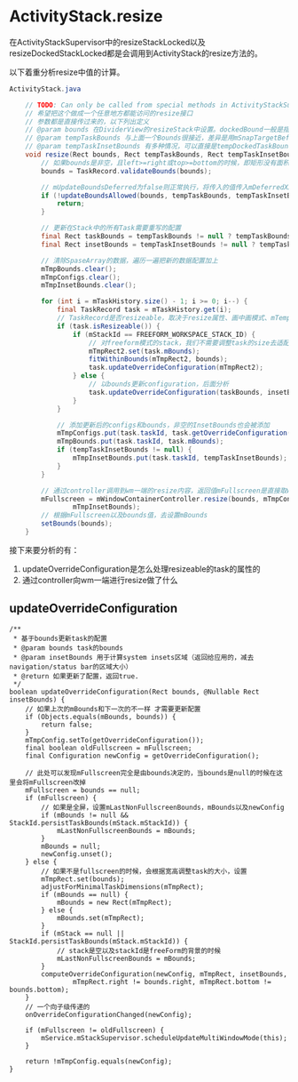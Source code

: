 # ActivityStack.resize

在ActivityStackSupervisor中的resizeStackLocked以及resizeDockedStackLocked都是会调用到ActivityStack的resize方法的。

以下着重分析resize中值的计算。

```java
ActivityStack.java

    // TODO: Can only be called from special methods in ActivityStackSupervisor.
    // 希望把这个做成一个任意地方都能访问的resize接口
    // 参数都是直接传过来的，以下列出定义
    // @param bounds 在DividerView的resizeStack中设置。dockedBound一般是指根据dockSide计算出来的分屏区域大小。
    // @param tempTaskBounds 与上面一个Bounds很接近，差异是用mSnapTargetBeforeMinimized信息来计算的，即上次的信息。
    // @param tempTaskInsetBounds 有多种情况，可以直接是tempDockedTaskBounds，也可以是null，也可以是由taskPositionDocked计算出来的
    void resize(Rect bounds, Rect tempTaskBounds, Rect tempTaskInsetBounds) {
        // 如果bounds是非空，且left>=right或top>=bottom的时候，即矩形没有面积时，返回null
        bounds = TaskRecord.validateBounds(bounds);

        // mUpdateBoundsDeferred为false则正常执行，将传入的值传入mDeferredXXX
        if (!updateBoundsAllowed(bounds, tempTaskBounds, tempTaskInsetBounds)) {
            return;
        }

        // 更新在Stack中的所有Task需要重写的配置
        final Rect taskBounds = tempTaskBounds != null ? tempTaskBounds : bounds;
        final Rect insetBounds = tempTaskInsetBounds != null ? tempTaskInsetBounds : taskBounds;

        // 清除SpaseArray的数据，遍历一遍把新的数据配置加上
        mTmpBounds.clear();
        mTmpConfigs.clear();
        mTmpInsetBounds.clear();

        for (int i = mTaskHistory.size() - 1; i >= 0; i--) {
            final TaskRecord task = mTaskHistory.get(i);
            // TaskRecord是否resizeable，取决于resize属性、画中画模式、mTemporarilyUnresizable标签
            if (task.isResizeable()) {
                if (mStackId == FREEFORM_WORKSPACE_STACK_ID) {
                    // 对freeform模式的stack，我们不需要调整task的size去适配stack的，但是我们需要让task是被stack的bounds包含的
                    mTmpRect2.set(task.mBounds);
                    fitWithinBounds(mTmpRect2, bounds);
                    task.updateOverrideConfiguration(mTmpRect2);
                } else {
                    // 以bounds更新configuration，后面分析
                    task.updateOverrideConfiguration(taskBounds, insetBounds);
                }
            }

            // 添加更新后的configs和bounds，非空的InsetBounds也会被添加
            mTmpConfigs.put(task.taskId, task.getOverrideConfiguration());
            mTmpBounds.put(task.taskId, task.mBounds);
            if (tempTaskInsetBounds != null) {
                mTmpInsetBounds.put(task.taskId, tempTaskInsetBounds);
            }
        }

        // 通过controller调用到wm一端的resize内容，返回值mFullscreen是直接取wm的值
        mFullscreen = mWindowContainerController.resize(bounds, mTmpConfigs, mTmpBounds,
                mTmpInsetBounds);
        // 根据mFullscreen以及bounds值，去设置mBounds
        setBounds(bounds);
    }

```

接下来要分析的有：
1. updateOverrideConfiguration是怎么处理resizeable的task的属性的
2. 通过controller向wm一端进行resize做了什么

## updateOverrideConfiguration

    /**
     * 基于bounds更新task的配置
     * @param bounds task的bounds
     * @param insetBounds 用于计算system insets区域（返回给应用的，减去navigation/status bar的区域大小）
     * @return 如果更新了配置，返回true.
     */
    boolean updateOverrideConfiguration(Rect bounds, @Nullable Rect insetBounds) {
        // 如果上次的mBounds和下一次的不一样 才需要更新配置
        if (Objects.equals(mBounds, bounds)) {
            return false;
        }
        mTmpConfig.setTo(getOverrideConfiguration());
        final boolean oldFullscreen = mFullscreen;
        final Configuration newConfig = getOverrideConfiguration();

        // 此处可以发现mFullscreen完全是由bounds决定的，当bounds是null的时候在这里会将mFullscreen改掉
        mFullscreen = bounds == null;
        if (mFullscreen) {
            // 如果是全屏，设置mLastNonFullscreenBounds，mBounds以及newConfig
            if (mBounds != null && StackId.persistTaskBounds(mStack.mStackId)) {
                mLastNonFullscreenBounds = mBounds;
            }
            mBounds = null;
            newConfig.unset();
        } else {
            // 如果不是fullscreen的时候，会根据宽高调整task的大小，设置
            mTmpRect.set(bounds);
            adjustForMinimalTaskDimensions(mTmpRect);
            if (mBounds == null) {
                mBounds = new Rect(mTmpRect);
            } else {
                mBounds.set(mTmpRect);
            }
            if (mStack == null || StackId.persistTaskBounds(mStack.mStackId)) {
                // stack是空以及stackId是freeForm的背景的时候
                mLastNonFullscreenBounds = mBounds;
            }
            computeOverrideConfiguration(newConfig, mTmpRect, insetBounds,
                    mTmpRect.right != bounds.right, mTmpRect.bottom != bounds.bottom);
        }
        // 一个向子级传递的
        onOverrideConfigurationChanged(newConfig);

        if (mFullscreen != oldFullscreen) {
            mService.mStackSupervisor.scheduleUpdateMultiWindowMode(this);
        }

        return !mTmpConfig.equals(newConfig);
    }


